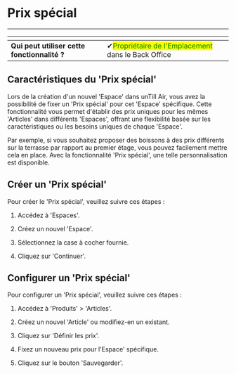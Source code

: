 # Prix spécial

------

<table data-card-size="large" data-view="cards" data-full-width="false"><thead><tr><th></th><th></th><th></th></tr></thead><tbody><tr><td><strong>Qui peut utiliser cette fonctionnalité ?</strong></td><td><span data-gb-custom-inline data-tag="emoji" data-code="2714">✔</span><mark style="color:green;">Propriétaire de l'Emplacement</mark> dans le Back Office</td><td></td></tr></tbody></table>

## Caractéristiques du 'Prix spécial'

Lors de la création d'un nouvel 'Espace' dans unTill Air, vous avez la possibilité de fixer un 'Prix spécial' pour cet 'Espace' spécifique. Cette fonctionnalité vous permet d'établir des prix uniques pour les mêmes 'Articles' dans différents 'Espaces', offrant une flexibilité basée sur les caractéristiques ou les besoins uniques de chaque 'Espace'.

Par exemple, si vous souhaitez proposer des boissons à des prix différents sur la terrasse par rapport au premier étage, vous pouvez facilement mettre cela en place. Avec la fonctionnalité 'Prix spécial', une telle personnalisation est disponible.

## Créer un 'Prix spécial'

Pour créer le 'Prix spécial', veuillez suivre ces étapes :

1. Accédez à 'Espaces'.
2. Créez un nouvel 'Espace'.
3. Sélectionnez la case à cocher fournie.

4. Cliquez sur 'Continuer'.

## Configurer un 'Prix spécial'

Pour configurer un 'Prix spécial', veuillez suivre ces étapes :

1. Accédez à 'Produits' > 'Articles'.
2. Créez un nouvel 'Article' ou modifiez-en un existant.
3. Cliquez sur 'Définir les prix'.

4. Fixez un nouveau prix pour l'Espace' spécifique.
5. Cliquez sur le bouton 'Sauvegarder'.

